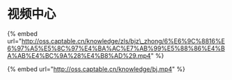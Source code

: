 # 视频中心

{% embed url="http://oss.captable.cn/knowledge/zls/bjz\_zhong/6%E6%9C%8816%E6%97%A5%E5%8C%97%E4%BA%AC%E7%AB%99%E5%88%86%E4%BA%AB%E4%BC%9A%28%E4%B8%AD%29.mp4" %}

{% embed url="http://oss.captable.cn/knowledge/bj.mp4" %}

